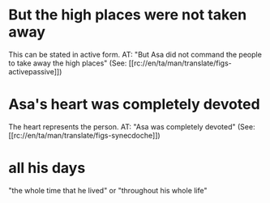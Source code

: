 # But the high places were not taken away

This can be stated in active form. AT: "But Asa did not command the people to take away the high places" (See: [[rc://en/ta/man/translate/figs-activepassive]])

# Asa's heart was completely devoted

The heart represents the person. AT: "Asa was completely devoted" (See: [[rc://en/ta/man/translate/figs-synecdoche]])

# all his days

"the whole time that he lived" or "throughout his whole life"


